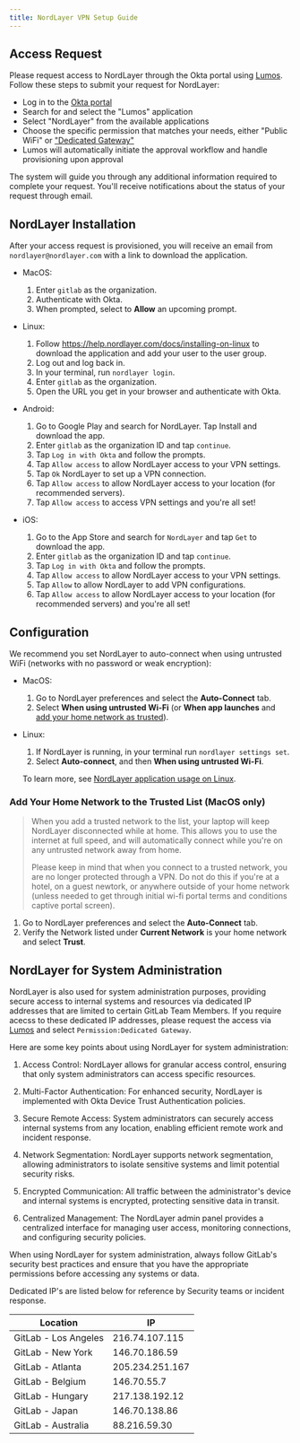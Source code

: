 ```yaml
---
title: NordLayer VPN Setup Guide
---
```


## Access Request

Please request access to NordLayer through the Okta portal using [Lumos](/handbook/security/corporate/systems/lumos/ar/). Follow these steps to submit your request for NordLayer:

- Log in to the [Okta portal](https://gitlab.okta.com)
- Search for and select the "Lumos" application
- Select "NordLayer" from the available applications
- Choose the specific permission that matches your needs, either "Public WiFi" or ["Dedicated Gateway"](#nordlayer-for-system-administration)
- Lumos will automatically initiate the approval workflow and handle provisioning upon approval

The system will guide you through any additional information required to complete your request. You'll receive notifications about the status of your request through email.

## NordLayer Installation

After your access request is provisioned, you will receive an email from `nordlayer@nordlayer.com` with a link to download the application.

- MacOS:

  1. Enter `gitlab` as the organization.
  2. Authenticate with Okta.
  3. When prompted, select to **Allow** an upcoming prompt.

- Linux:

  1. Follow https://help.nordlayer.com/docs/installing-on-linux to download the application and add your user to the user group.
  1. Log out and log back in.
  1. In your terminal, run `nordlayer login`.
  1. Enter `gitlab` as the organization.
  1. Open the URL you get in your browser and authenticate with Okta.

- Android:

  1. Go to Google Play and search for NordLayer. Tap Install and download the app.
  1. Enter `gitlab` as the organization ID and tap `continue`.
  1. Tap `Log in with Okta` and follow the prompts.
  1. Tap `Allow access` to allow NordLayer access to your VPN settings.
  1. Tap `Ok` NordLayer to set up a VPN connection.
  1. Tap `Allow access` to allow NordLayer access to your location (for recommended servers).
  1. Tap `Allow access` to access VPN settings and you're all set!

- iOS:

  1. Go to the App Store and search for `NordLayer` and tap `Get` to download the app.
  1. Enter `gitlab` as the organization ID and tap `continue`.
  1. Tap `Log in with Okta` and follow the prompts.
  1. Tap `Allow access` to allow NordLayer access to your VPN settings.
  1. Tap `Allow` to allow NordLayer to add VPN configurations.
  1. Tap `Allow access` to allow NordLayer access to your location (for recommended servers) and you're all set!

## Configuration

We recommend you set NordLayer to auto-connect when using untrusted WiFi (networks with no password or weak encryption):

- MacOS:

  1. Go to NordLayer preferences and select the **Auto-Connect** tab.
  1. Select **When using untrusted Wi-Fi** (or **When app launches** and [add your home network as trusted](#add-your-home-network-to-the-trusted-list-macos-only)).

- Linux:

  1. If NordLayer is running, in your terminal run `nordlayer settings set`.
  1. Select **Auto-connect**, and then **When using untrusted Wi-Fi**.

  To learn more, see [NordLayer application usage on Linux](https://help.nordlayer.com/docs/nordlayer-application-usage-on-linux).

### Add Your Home Network to the Trusted List (MacOS only)

> When you add a trusted network to the list, your laptop will keep NordLayer disconnected while at home. This allows you to use the internet at full speed, and will automatically connect while you're on any untrusted network away from home.
>
> Please keep in mind that when you connect to a trusted network, you are no longer protected through a VPN. Do not do this if you're at a hotel, on a guest newtork, or anywhere outside of your home network (unless needed to get through initial wi-fi portal terms and conditions captive portal screen).

1. Go to NordLayer preferences and select the **Auto-Connect** tab.
1. Verify the Network listed under **Current Network** is your home network and select **Trust**.

## NordLayer for System Administration

NordLayer is also used for system administration purposes, providing secure access to internal systems and resources via dedicated IP addresses that are limited to certain GitLab Team Members. If you require acecss to these dedicated IP addresses, please request the access via [Lumos](/handbook/security/corporate/systems/lumos/ar/) and select `Permission:Dedicated Gateway`.

Here are some key points about using NordLayer for system administration:

1. Access Control: NordLayer allows for granular access control, ensuring that only system administrators can access specific resources.

2. Multi-Factor Authentication: For enhanced security, NordLayer is implemented with Okta Device Trust Authentication policies.

3. Secure Remote Access: System administrators can securely access internal systems from any location, enabling efficient remote work and incident response.

4. Network Segmentation: NordLayer supports network segmentation, allowing administrators to isolate sensitive systems and limit potential security risks.

5. Encrypted Communication: All traffic between the administrator's device and internal systems is encrypted, protecting sensitive data in transit.

6. Centralized Management: The NordLayer admin panel provides a centralized interface for managing user access, monitoring connections, and configuring security policies.

When using NordLayer for system administration, always follow GitLab's security best practices and ensure that you have the appropriate permissions before accessing any systems or data.

Dedicated IP's are listed below for reference by Security teams or incident response.

| Location | IP |
| --- | --- |
| GitLab - Los Angeles | 216.74.107.115 |
| GitLab - New York | 146.70.186.59 |
| GitLab - Atlanta | 205.234.251.167 |
| GitLab - Belgium | 146.70.55.7 |
| GitLab - Hungary | 217.138.192.12 |
| GitLab - Japan | 146.70.138.86 |
| GitLab - Australia | 88.216.59.30 |
